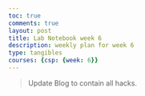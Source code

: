 ```yaml
---
toc: true
comments: true
layout: post
title: Lab Notebook week 6
description: weekly plan for week 6
type: tangibles
courses: {csp: {week: 6}}
---
```


> Update Blog to contain all hacks.
